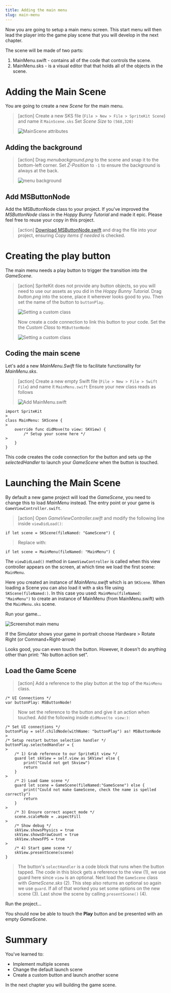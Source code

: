 ```yaml
---
title: Adding the main menu
slug: main-menu
---
```


Now you are going to setup a main menu screen. This start menu will then lead 
the player into the game play scene that you will develop in the next chapter.

The scene will be made of two parts:

1. MainMenu.swift - contains all of the code that controls the scene.
2. MainMenu.sks - is a visual editor that that holds all of the objects in the scene.

# Adding the Main Scene

You are going to create a new *Scene* for the main menu.

> [action]
> Create a new SKS file (`File > New > File > SpriteKit Scene`) and name it `MainScene.sks`
> Set *Scene Size* to `(568,320)`
>
> ![MainScene attributes](../Tutorial-Images/p5-01-menu-scene.png)
>

## Adding the background

> [action]
> Drag *menubackground.png* to the scene and snap it to the bottom-left corner.
> Set *Z-Position* to `-1` to ensure the background is always at the back.
>
> ![menu background](../Tutorial-Images/p5-02-menu-scene.png)

## Add MSButtonNode

Add the MSButtonNode class to your project. If you've improved the *MSButtonNode* class 
in the *Hoppy Bunny Tutorial* and made it epic. Please feel free to reuse your copy in 
this project.

> [action]
> [Download MSButtonNode.swift](../MSButtonNode.swift) and drag the file into your project, 
> ensuring *Copy items if needed* is checked.
>

# Creating the play button

The main menu needs a play button to trigger the transition into the *GameScene*.

> [action]
> SpriteKit does not provide any button objects, so you will need to use our assets as you 
> did in the *Hoppy Bunny Tutorial*.
> Drag *button.png* into the scene, place it wherever looks good to you.
> Then set the name of the button to `buttonPlay`. 
>
> ![Setting a custom class](../Tutorial-Images/p5-03-button-name.png)
>
> Now create a code connection to link this button to your code. Set the 
> the *Custom Class* to `MSButtonNode`:
>
> ![Setting a custom class](../Tutorial-Images/p5-03-msbuttonnode.png)
>

## Coding the main scene

Let's add a new *MainMenu.Swift* file to facilitate functionality for 
*MainMenu.sks*.

> [action]
> Create a new empty Swift file (`File > New > File > Swift File`) and name it 
> `MainMenu.swift`
> Ensure your new class reads as follows
>
> ![Add MainMenu.swift](../Tutorial-Images/p5-05-mainmenu-swift.png)
>
```
import SpriteKit
>
class MainMenu: SKScene {
>    
    override func didMove(to view: SKView) {
        /* Setup your scene here */
>      
    }
}
```
>

This code creates the code connection for the button and sets up the *selectedHandler* 
to launch your *GameScene* when the button is touched.

# Launching the Main Scene

By default a new game project will load the *GameScene*, you need to change this to 
load *MainMenu* instead. The entry point or your game is `GameViewController.swift`. 

> [action]
> Open *GameViewController.swift* and modify the following line inside `viewDidLoad()`:
>
```
if let scene = SKScene(fileNamed: "GameScene") {
```
> Replace with:
```
if let scene = MainMenu(fileNamed: "MainMenu") {
```

The `viewDidLoad()` method in `GameViewController` is called when this view controller 
appears on the screen, at which time we load the first scene: `MainMenu`. 

Here you created an instance of *MainMenu.swift* which is an `SKScene`. When loading a Scene 
you can also load it with a sks file using `SKScene(fileNamed:)`. In this case you used: 
`MainMenu(fileNamed: "MainMenu")` to create an instance of MainMenu (from MainMenu.swift)
with the `MainMenu.sks` scene. 

Run your game...

![Screenshot main menu](../Tutorial-Images/p5-04-button-test.png)

If the Simulator shows your game in portrait choose Hardware > Rotate Right 
(or Command+Right-arrow)

Looks good, you can even touch the button. However, it doesn't do anything other than 
print: "No button action set".

## Load the Game Scene

> [action]
> Add a reference to the play button at the top of the `MainMenu` class.
> 
```
/* UI Connections */
var buttonPlay: MSButtonNode!
```
>
> Now set the reference to the button and give it an action when touched. Add the 
> following inside `didMove(to view:)`:
> 
```
/* Set UI connections */
buttonPlay = self.childNode(withName: "buttonPlay") as! MSButtonNode
>
/* Setup restart button selection handler */
buttonPlay.selectedHandler = {
>    
    /* 1) Grab reference to our SpriteKit view */
    guard let skView = self.view as SKView! else {
        print("Could not get Skview")
        return
    }
>    
    /* 2) Load Game scene */
    guard let scene = GameScene(fileNamed:"GameScene") else {
        print("Could not make GameScene, check the name is spelled correctly")
        return
    }
>    
    /* 3) Ensure correct aspect mode */
    scene.scaleMode = .aspectFill
>   
    /* Show debug */
    skView.showsPhysics = true
    skView.showsDrawCount = true
    skView.showsFPS = true
>    
    /* 4) Start game scene */
    skView.presentScene(scene)
}
```
>
> The button's `selectHandler` is a code block that runs when the button tapped. 
> The code in this block gets a reference to the view (1), we use guard here since `view`
> is an optional. Next load the `GameScene` class with *GameScene.sks* (2). This step also returns 
> an optional so again we use `guard`. If all of that worked you set some options on the new scene
> (3). Last show the scene by calling `presentScene()` (4).
> 

Run the project...

You should now be able to touch the **Play** button and be presented with an empty 
*GameScene*.

# Summary

You've learned to:

- Implement multiple scenes
- Change the default launch scene
- Create a custom button and launch another scene

In the next chapter you will building the game scene.
